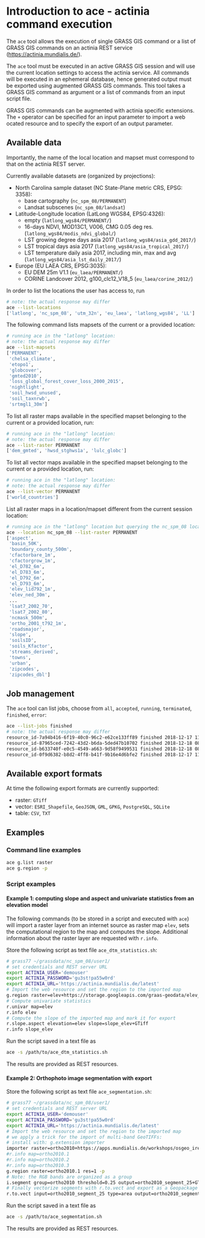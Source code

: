 # Introduction to ace - actinia command execution

The `ace` tool allows the execution of single GRASS GIS command or a list
of GRASS GIS commands on an actinia REST service (https://actinia.mundialis.de/).

The `ace` tool must be executed in an active GRASS GIS session and will
use the current location settings to access the actinia service. All
commands will be executed in an ephemeral database, hence generated output
must be exported using augmented GRASS GIS commands. This tool takes a
GRASS GIS command as argument or a list of commands from an input script file.

GRASS GIS commands can be augmented with actinia specific extensions.
The `+` operator can be specified for an input parameter to import a web
ocated resource and to specify the export of an output parameter.

## Available data

Importantly, the name of the local location and mapset must correspond to
that on the actinia REST server.

Currently available datasets are (organized by projections):

* North Carolina sample dataset (NC State-Plane metric CRS, EPSG: 3358):
    * base cartography (`nc_spm_08/PERMANENT`)
    * Landsat subscenes (`nc_spm_08/landsat`)
* Latitude-Longitude location (LatLong WGS84, EPSG:4326):
    * empty (`latlong_wgs84/PERMANENT/`)
    * 16-days NDVI, MOD13C1, V006, CMG 0.05 deg res. (`latlong_wgs84/modis_ndvi_global/`)
    * LST growing degree days asia 2017 (`latlong_wgs84/asia_gdd_2017/`)
    * LST tropical days asia 2017 (`latlong_wgs84/asia_tropical_2017/`)
    * LST temperature daily asia 2017, including min, max and avg (`latlong_wgs84/asia_lst_daily_2017/`)
* Europe (EU LAEA CRS, EPSG:3035):
    * EU DEM 25m V1.1 (`eu_laea/PERMANENT/`)
    * CORINE Landcover 2012, g100_clc12_V18_5 (`eu_laea/corine_2012/`)

In order to list the locations the user has access to, run

```bash
# note: the actual response may differ
ace --list-locations
['latlong', 'nc_spm_08', 'utm_32n', 'eu_laea', 'latlong_wgs84', 'LL']
```

The following command lists mapsets of the current or a provided location:

```bash
# running ace in the "latlong" location:
# note: the actual response may differ
ace --list-mapsets
['PERMANENT',
 'chelsa_climate',
 'etopo1',
 'globcover',
 'gmted2010',
 'loss_global_forest_cover_loss_2000_2015',
 'nightlight',
 'soil_hwsd_unused',
 'soil_taxnrwb',
 'srtmgl1_30m']
```

To list all raster maps available in the specified mapset belonging to the
current or a provided location, run:

```bash
# running ace in the "latlong" location:
# note: the actual response may differ
ace --list-raster PERMANENT
['dem_gmted', 'hwsd_stghws1a', 'lulc_globc']
```

To list all vector maps available in the specified mapset belonging to the
current or a provided location, run:

```bash
# running ace in the "latlong" location:
# note: the actual response may differ
ace --list-vector PERMANENT
['world_countries']
```

List all raster maps in a location/mapset different from the current session
location:

```bash
# running ace in the "latlong" location but querying the nc_spm_08 location:
ace --location nc_spm_08 --list-raster PERMANENT
['aspect',
 'basin_50K',
 'boundary_county_500m',
 'cfactorbare_1m',
 'cfactorgrow_1m',
 'el_D782_6m',
 'el_D783_6m',
 'el_D792_6m',
 'el_D793_6m',
 'elev_lid792_1m',
 'elev_ned_30m',
 ...
 'lsat7_2002_70',
 'lsat7_2002_80',
 'ncmask_500m',
 'ortho_2001_t792_1m',
 'roadsmajor',
 'slope',
 'soilsID',
 'soils_Kfactor',
 'streams_derived',
 'towns',
 'urban',
 'zipcodes',
 'zipcodes_dbl']
```

## Job management

The `ace` tool can list jobs, choose from `all`, `accepted`, `running`,
`terminated`, `finished`, `error`:

```bash
ace --list-jobs finished
# note: the actual response may differ
resource_id-7a94b416-6f19-40c0-96c2-e62ce133ff89 finished 2018-12-17 11:33:58.965602
resource_id-87965ced-7242-43d2-b6da-5ded47b10702 finished 2018-12-18 08:45:29.959495
resource_id-b633740f-e0c5-4549-a663-9d58f9499531 finished 2018-12-18 08:52:36.669777
resource_id-0f9d6382-b8d2-4ff8-b41f-9b16e4d6bfe2 finished 2018-12-17 11:14:00.283710
```

## Available export formats

At time the following export formats are currently supported:

* raster: `GTiff`
* vector: `ESRI_Shapefile`, `GeoJSON`, `GML`, `GPKG`, `PostgreSQL`, `SQLite`
* table: `CSV`, `TXT`


## Examples

### Command line examples

```bash
ace g.list raster
ace g.region -p
```

### Script examples

#### Example 1: computing slope and aspect and univariate statistics from an elevation model

The following commands (to be stored in a script and executed with
`ace`) will import a raster layer from an internet source as raster map
`elev`, sets the computational region to the map and computes the
slope. Additional information about the raster layer are requested with
`r.info`.

Store the following script as text file `ace_dtm_statistics.sh`:

```bash
# grass77 ~/grassdata/nc_spm_08/user1/
# set credentials and REST server URL
export ACTINIA_USER='demouser'
export ACTINIA_PASSWORD='gu3st!pa55w0rd'
export ACTINIA_URL='https://actinia.mundialis.de/latest'
# Import the web resource and set the region to the imported map
g.region raster=elev+https://storage.googleapis.com/graas-geodata/elev_ned_30m.tif -ap
# Compute univariate statistics
r.univar map=elev
r.info elev
# Compute the slope of the imported map and mark it for export
r.slope.aspect elevation=elev slope=slope_elev+GTiff
r.info slope_elev
```

Run the script saved in a text file as

```bash
ace -s /path/to/ace_dtm_statistics.sh
```

The results are provided as REST resources.

#### Example 2: Orthophoto image segmentation with export

Store the following script as text file `ace_segmentation.sh`:

```bash
# grass77 ~/grassdata/nc_spm_08/user1/
# set credentials and REST server URL
export ACTINIA_USER='demouser'
export ACTINIA_PASSWORD='gu3st!pa55w0rd'
export ACTINIA_URL='https://actinia.mundialis.de/latest'
# Import the web resource and set the region to the imported map
# we apply a trick for the import of multi-band GeoTIFFs:
# install with: g.extension importer
importer raster=ortho2010+https://apps.mundialis.de/workshops/osgeo_ireland2017/north_carolina/ortho2010_t792_subset_20cm.tif
#r.info map=ortho2010.1
#r.info map=ortho2010.2
#r.info map=ortho2010.3
g.region raster=ortho2010.1 res=1 -p
# Note: the RGB bands are organized as a group
i.segment group=ortho2010 threshold=0.25 output=ortho2010_segment_25+GTiff goodness=ortho2010_seg_25_fit+GTiff
# Finally vectorize segments with r.to.vect and export as a Geopackage file
r.to.vect input=ortho2010_segment_25 type=area output=ortho2010_segment_25+GPKG
```

Run the script saved in a text file as

```bash
ace -s /path/to/ace_segmentation.sh
```

The results are provided as REST resources.
